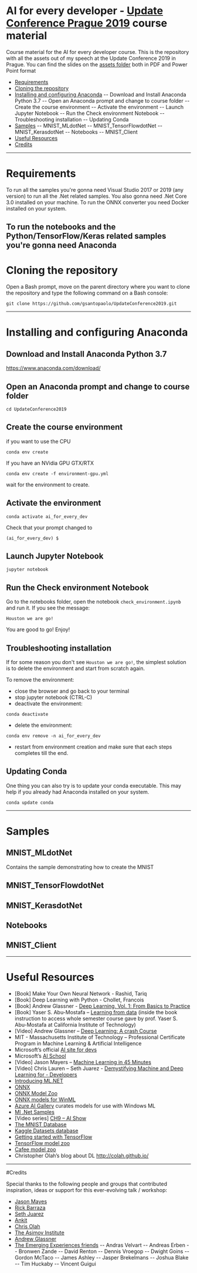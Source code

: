 # AI for every developer - [Update Conference Prague 2019](https://www.updateconference.net/) course material 
Course material for the AI for every developer course.
This is the repository with all the assets out of my speech at the Update Conference 2019 in Prague.
You can find the slides on the [assets folder](https://github.com/gsantopaolo/UpdateConference2019/tree/master/Assets) both in PDF and Power Point format

- [Requirements](https://github.com/gsantopaolo/UpdateConference2019#requirements)
- [Cloning the repository](https://github.com/gsantopaolo/UpdateConference2019#cloning-the-repository)
- [Installing and configuring Anaconda](https://github.com/gsantopaolo/UpdateConference2019#installing-and-configuring-anaconda)
-- Download and Install Anaconda Python 3.7
-- Open an Anaconda prompt and change to course folder
-- Create the course environment
-- Activate the environment
-- Launch Jupyter Notebook
-- Run the Check environment Notebook
-- Troubleshooting installation
-- Updating Conda
- [Samples](https://github.com/gsantopaolo/UpdateConference2019#samples)
-- MNIST_MLdotNet
-- MNIST_TensorFlowdotNet
-- MNIST_KerasdotNet
-- Notebooks
-- MNIST_Client
- [Useful Resources](https://github.com/gsantopaolo/UpdateConference2019#useful-resources)
- [Credits](https://github.com/gsantopaolo/UpdateConference2019#credits)

------
# Requirements
To run all the samples you're gonna need Visual Studio 2017 or 2019 (any version) to run all the .Net related samples.
You also gonna need .Net Core 3.0 installed on your machine.
To run the ONNX converter you need Docker installed on your system.

To run the notebooks and the Python/TensorFlow/Keras related samples you're gonna need Anaconda
------
# Cloning the repository
Open a Bash prompt, move on the parent directory where you want to clone the repository and type the following command on a Bash console:

```
git clone https://github.com/gsantopaolo/UpdateConference2019.git
```
------
# Installing and configuring Anaconda
## Download and Install Anaconda Python 3.7

https://www.anaconda.com/download/

## Open an Anaconda prompt and change to course folder

```
cd UpdateConference2019
```

## Create the course environment
if you want to use the CPU
```
conda env create
```
If you have an NVidia GPU GTX/RTX
```
conda env create -f environment-gpu.yml
```

wait for the environment to create.

## Activate the environment
```
conda activate ai_for_every_dev
```

Check that your prompt changed to

```
(ai_for_every_dev) $
```

## Launch Jupyter Notebook

```
jupyter notebook
```

## Run the Check environment Notebook

Go to the notebooks folder, open the notebook `check_environment.ipynb` and run it. If you see the message:

    Houston we are go!

You are good to go! Enjoy!


## Troubleshooting installation
If for some reason you don't see `Houston we are go!`, the simplest solution is to delete the environment and start from scratch again.

To remove the environment:

- close the browser and go back to your terminal
- stop jupyter notebook (CTRL-C)
- deactivate the environment:

```
conda deactivate
```

- delete the environment:

```
conda env remove -n ai_for_every_dev
```

- restart from environment creation and make sure that each steps completes till the end.

## Updating Conda

One thing you can also try is to update your conda executable. This may help if you already had Anaconda installed on your system.

```
conda update conda
```
------
# Samples
## MNIST_MLdotNet
Contains the sample demonstrating how to create the MNIST 

## MNIST_TensorFlowdotNet

## MNIST_KerasdotNet

## Notebooks

## MNIST_Client
------
# Useful Resources
- [Book] Make Your Own Neural Network - Rashid, Tariq 
- [Book] Deep Learning with Python - Chollet, Francois
- [Book] Andrew Glassner   - [Deep Learning, Vol. 1: From Basics to Practice](https://www.amazon.com/dp/B079XSQNRX/)
- [Book] Yaser S. Abu-Mostafa – [Learning from data](https://www.amazon.com/Learning-Data-Yaser-S-Abu-Mostafa/dp/1600490069)  (inside the book instruction to access whole semester course gave by prof. Yaser S. Abu-Mostafa  at California Institute of Technology)
- [Video] Andrew Glassner – [Deep Learning: A crash Course](https://www.youtube.com/watch?v=r0Ogt-q956I ) 
- MIT - Massachusetts Institute of Technology – Professional Certificate Program in Machine Learning & Artificial Intelligence
- Microsoft’s official [AI site for devs](https://azure.microsoft.com/en-us/overview/ai-platform/) 
- Microsoft’s [AI School](https://aischool.microsoft.com/en-us/learning-paths ) 
- [Video] Jason Mayers – [Machine Learning in 45 Minutes](https://www.youtube.com/watch?v=X4I9QmcSEYo)  
- [Video] Chris Lauren – Seth Juarez - [Demystifying Machine and Deep Learning for - Developers](https://www.youtube.com/watch?v=cU7Wq5k8u-U)  
- [Introducing ML.NET](https://www.youtube.com/watch?v=OhCysVU5RDA ) 
- [ONNX](https://onnx.ai/) 
- [ONNX Model Zoo](https://github.com/onnx/models)  
- [ONNX models for WinML](https://docs.microsoft.com/en-us/windows/ai/get-onnx-model)  
- [Azure AI Gallery](https://gallery.azure.ai/models ) curates models for use with Windows ML 
- [Ml .Net Samples](https://github.com/dotnet/machinelearning-samples)  
- [Video series] [CH9 – AI Show](https://channel9.msdn.com/Shows/AI-Show) 
- [The MNIST Database](http://yann.lecun.com/exdb/mnist/ ) 
- [Kaggle Datasets database](https://www.kaggle.com/datasets)  
- [Getting started with TensorFlow](https://tf.wiki/en/basic.html ) 
- [TensorFlow model zoo](https://github.com/tensorflow/models/blob/master/research/object_detection/g3doc/detection_model_zoo.md ) 
- [Cafee model zoo](https://github.com/BVLC/caffe/wiki/Model-Zoo)   
- Christopher Olah’s blog about DL http://colah.github.io/ 


------

#Credits

Special thanks to the following people and groups that contributed inspiration, ideas or support for this ever-evolving talk / workshop:
- [Jason Mayes](https://twitter.com/jason_mayes)
- [Rick Barraza](https://twitter.com/rickbarraza)
- [Seth Juarez](https://twitter.com/sethjuarez)
- [Ankit](https://twitter.com/ankitasthana86)
- [Chris Olah](https://twitter.com/ch402)	 
- [The Asimov Institute](http://www.asimovinstitute.org/)
- [Andrew Glassner](https://twitter.com/andrewglassner)
- [The Emerging Experiences friends](https://emerging-experiences.slack.com/)
-- Andras Velvart
-- Andreas Erben
-- Bronwen Zande
-- David Renton
-- Dennis Vroegop
-- Dwight Goins
-- Gordon McTaco
-- James Ashley
-- Jasper Brekelmans
-- Joshua Blake
-- Tim Huckaby
-- Vincent Guigui

